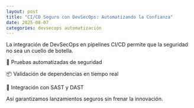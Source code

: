 ```yaml
---
layout: post
title: "CI/CD Seguro con DevSecOps: Automatizando la Confianza"
date: 2025-08-07
categories: devsecops automatización
---
```


La integración de DevSecOps en pipelines CI/CD permite que la seguridad no sea un cuello de botella.

🔧 Pruebas automatizadas de seguridad

📦 Validación de dependencias en tiempo real

🔐 Integración con SAST y DAST

Así garantizamos lanzamientos seguros sin frenar la innovación.
